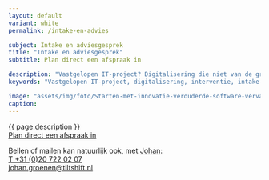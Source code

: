 ```yaml
---
layout: default
variant: white
permalink: /intake-en-advies

subject: Intake en adviesgesprek
title: "Intake en adviesgesprek"
subtitle: Plan direct een afspraak in

description: "Vastgelopen IT-project? Digitalisering die niet van de grond komt? Tijdens een vrijblijvend intake- en adviesgesprek bespreken we wat de situatie is en hoe we daarbij kunnen helpen."
keywords: "Vastgelopen IT-project, digitalisering, interventie, intake- en advies, oude ICT, can do mentaliteit, design thinking, levende software, innovatie"

image: "assets/img/foto/Starten-met-innovatie-verouderde-software-vervangen.jpg"
caption: 
---
```

{{ page.description }}<br>
[Plan direct een afspraak in](https://calendly.com/johan-at-tiltshift/intake)

Bellen of mailen kan natuurlijk ook, met [Johan](/mensen/johan-groenen/):<br>
<a href="tel:+310207220207">T +31 (0)20 722 02 07</a><br>
<a href="mailto:johan.groenen@tiltshift.nl">johan.groenen@tiltshift.nl</a>
